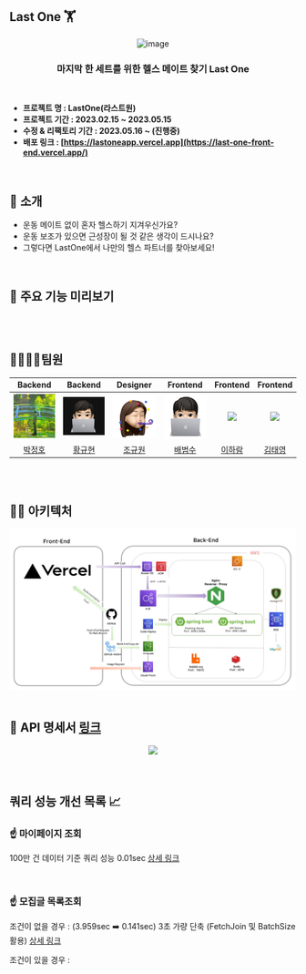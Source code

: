 ## Last One 🏋

<div align="center">
  
  ![image](https://github.com/Jeongho0805/demotest/assets/96610382/90ba03e8-8c38-4b20-9538-a02e261a6349)
  ###  마지막 한 세트를 위한 헬스 메이트 찾기 Last One

</div>
  


<br/>

- **프로젝트 명 : LastOne(라스트원)**
- **프로젝트 기간 : 2023.02.15 ~ 2023.05.15**
- **수정 & 리팩토리 기간 : 2023.05.16 ~ (진행중)**
- **배포 링크 : [https://lastoneapp.vercel.app](https://last-one-front-end.vercel.app/)**

<br/>

## :information_desk_person: 소개

- 운동 메이트 없이 혼자 헬스하기 지겨우신가요?
- 운동 보조가 있으면 근성장이 될 것 같은 생각이 드시나요?
- 그렇다면 LastOne에서 나만의 헬스 파트너를 찾아보세요!

<br/>

## 👀 주요 기능 미리보기


</br>
</br>

## 👨‍👨‍👧‍👧팀원 


|                                           Backend                                           |                                           Backend                                           |                                          Designer                                          |                                           Frontend                                         |                                                          Frontend                                                         |                                                          Frontend                                                          |
|:-------------------------------------------------------------------------------------------:|:-------------------------------------------------------------------------------------------:|:------------------------------------------------------------------------------------------:|:-----------------------------------------------------------------------------------------:|:--------------------------------------------------------------------------------------------------------------------------:|:--------------------------------------------------------------------------------------------------------------------------:|
| <img src="https://github.com/Jeongho0805/demotest/blob/main/img/jeongho.png" width=400px /> | <img src="https://github.com/Jeongho0805/demotest/blob/main/img/Kyuhyun.png" width=400px /> | <img src="https://github.com/Jeongho0805/demotest/blob/main/img/gyuwon.png" width=400px /> | <img src="https://github.com/Jeongho0805/demotest/blob/main/img/beomsu.png" width=400px /> | <img src="https://github.com/Jeongho0805/demotest/assets/96610382/be84e7d3-e4ad-4207-b03c-fd0b43c29d0b.png" width=400px /> | <img src="https://github.com/Jeongho0805/demotest/assets/96610382/7fe6822a-174e-4b92-8c26-b7b0571a359c.png" width=400px /> | 
|                            [박정호](https://github.com/Jeongho0805)                            |                             [황규현](https://github.com/beetrbgus)                        |                      [조규원](https://www.behance.net/ku_oni/moodboards)                    |                              [배범수](https://github.com/Bsfla)                            |                                             [이하람](https://github.com/HalamLee)                                           |                                             [김태영](https://github.com/overtae)                                           |





</br>
</br>

## 👨‍💻 아키텍처

<img src="https://github.com/Jeongho0805/demotest/blob/main/img/architecture.jpg" />

<br/>
</br>

## 📃 API 명세서 [링크](https://six-skirt-6ca.notion.site/19f4bc4659d840a1a295bb571da01b7f?v=e3b86639da3143fd96d74c89b500e8df&pvs=4)

<div align="center">
  
  <img src = "https://github.com/Jeongho0805/LastOne_BE/assets/96610382/2e86f2ef-6e66-4ce6-8fe7-a0d3d471bc63.jpg" height=800px />

</div>


<br/>
<br/>

## 쿼리 성능 개선 목록 📈

### ☝️ 마이페이지 조회 

100만 건 데이터 기준 쿼리 성능 0.01sec [상세 링크](https://tough-echinacea-3e3.notion.site/fc6ea7fc87b14e77b340184e3fd59f27)

<br/>

### ☝️ 모집글 목록조회

조건이 없을 경우 :  (3.959sec ➡️ 0.141sec) 3초 가량 단축 (FetchJoin 및 BatchSize 활용) [상세 링크](https://tough-echinacea-3e3.notion.site/0d76058a9a674e3ab861653b932bb828)

조건이 있을 경우 : 









